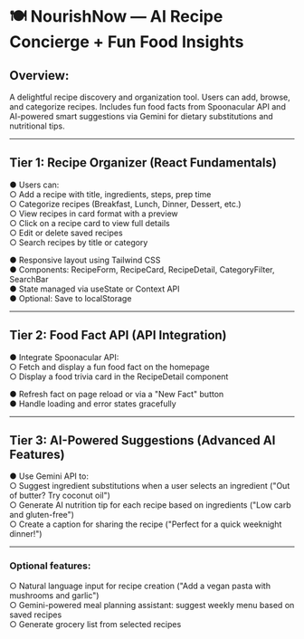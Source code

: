 # 🍽️ NourishNow — AI Recipe Concierge + Fun Food Insights

## Overview:

A delightful recipe discovery and organization tool. Users can add, browse, and categorize recipes. Includes fun food facts from Spoonacular API and AI-powered smart suggestions via Gemini for dietary substitutions and nutritional tips.

---

## Tier 1: Recipe Organizer (React Fundamentals)

● Users can:  
○ Add a recipe with title, ingredients, steps, prep time  
○ Categorize recipes (Breakfast, Lunch, Dinner, Dessert, etc.)  
○ View recipes in card format with a preview  
○ Click on a recipe card to view full details  
○ Edit or delete saved recipes  
○ Search recipes by title or category

● Responsive layout using Tailwind CSS  
● Components: RecipeForm, RecipeCard, RecipeDetail, CategoryFilter, SearchBar  
● State managed via useState or Context API  
● Optional: Save to localStorage

---

## Tier 2: Food Fact API (API Integration)

● Integrate Spoonacular API:  
○ Fetch and display a fun food fact on the homepage  
○ Display a food trivia card in the RecipeDetail component

● Refresh fact on page reload or via a "New Fact" button  
● Handle loading and error states gracefully

---

## Tier 3: AI-Powered Suggestions (Advanced AI Features)

● Use Gemini API to:  
○ Suggest ingredient substitutions when a user selects an ingredient ("Out of butter? Try coconut oil")  
○ Generate AI nutrition tip for each recipe based on ingredients ("Low carb and gluten-free")  
○ Create a caption for sharing the recipe ("Perfect for a quick weeknight dinner!")

---

### Optional features:

○ Natural language input for recipe creation ("Add a vegan pasta with mushrooms and garlic")  
○ Gemini-powered meal planning assistant: suggest weekly menu based on saved recipes  
○ Generate grocery list from selected recipes
